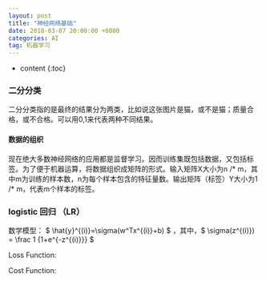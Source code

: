 ```yaml
---
layout: post
title: "神经网络基础"
date: 2018-03-07 20:00:00 +0800
categories: AI
tag: 机器学习
---
```

* content
{:toc}

### 二分分类

二分分类指的是最终的结果分为两类，比如说这张图片是猫，或不是猫；质量合格，或不合格。可以用0,1来代表两种不同结果。

#### 数据的组织
现在绝大多数神经网络的应用都是监督学习。因而训练集既包括数据，又包括标签。为了便于机器运算，将数据组织成矩阵的形式。输入矩阵X大小为n /* m，其中m为训练的样本数，n为每个样本包含的特征量数。输出矩阵（标签）Y大小为1 /* m，代表m个样本的标签。

### logistic 回归 （LR）

数学模型： $ \hat{y}^{(i)}=\sigma(w^Tx^{(i)}+b) $ ，其中，$ \sigma(z^{(i)}) = \frac 1 {1+e^{-z^{(i)}}} $

Loss Function:

Cost Function:

